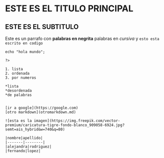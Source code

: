 # ESTE ES EL TITULO PRINCIPAL

## ESTE ES EL SUBTITULO

Este es un parrafo con **palabras en negrita** palabras en *cursiva* y `esto esta escrito en codigo`

``` <?php  
echo "hola mundo";

?>

1. lista
2. ordenada
3. por numeros

*lista
*desordenada
*de palabras


[ir a google](https://google.com)
[otro markdown](otromarkdown.md)

![esta es la imagen](https://img.freepik.com/vector-premium/caricatura-tigre-fondo-blanco_909058-6924.jpg?semt=ais_hybrid&w=740&q=80)

|nombre|apellido|
|-------|--------|
|alejandra|rodriguez|
|fernando|lopez|
